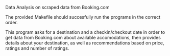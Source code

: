 
Data Analysis on scraped data from Booking.com

The provided Makefile should succesfully run the programs in the correct order.

This program asks for a destination and a checkin/checkout date in order to get data from Booking.com about
available accomodations, then provides details about your destination, as well as recommendations based on price, ratings and number of ratings.